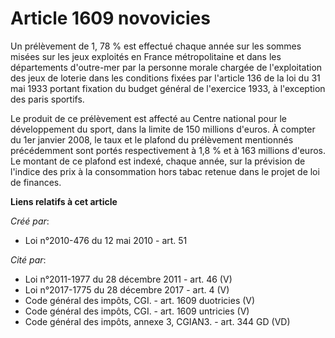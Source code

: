 # Article 1609 novovicies

Un prélèvement de 1, 78 % est effectué chaque année sur les sommes misées sur les jeux exploités en France métropolitaine et
dans les départements d'outre-mer par la personne morale chargée de l'exploitation des jeux de loterie dans les conditions
fixées par l'article 136 de la loi du 31 mai 1933 portant fixation du budget général de l'exercice 1933, à l'exception des
paris sportifs. 

Le produit de ce prélèvement est affecté au Centre national pour le développement du sport, dans la limite de 150 millions
d'euros. À compter du 1er janvier 2008, le taux et le plafond du prélèvement mentionnés précédemment sont portés
respectivement à 1,8 % et à 163 millions d'euros. Le montant de ce plafond est indexé, chaque année, sur la prévision de
l'indice des prix à la consommation hors tabac retenue dans le projet de loi de finances.

**Liens relatifs à cet article**

_Créé par_:

  - Loi n°2010-476 du 12 mai 2010 - art. 51

_Cité par_:

  - Loi n°2011-1977 du 28 décembre 2011 - art. 46 (V)
  - Loi n°2017-1775 du 28 décembre 2017 - art. 4 (V)
  - Code général des impôts, CGI. - art. 1609 duotricies (V)
  - Code général des impôts, CGI. - art. 1609 untricies (V)
  - Code général des impôts, annexe 3, CGIAN3. - art. 344 GD (VD)
